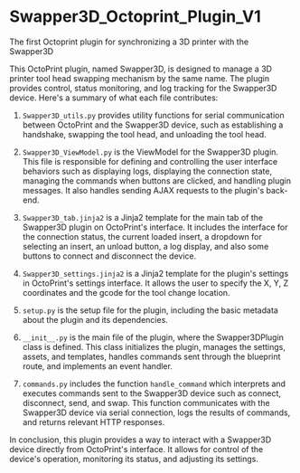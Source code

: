 # Swapper3D_Octoprint_Plugin_V1
The first Octoprint plugin for synchronizing a 3D printer with the Swapper3D


This OctoPrint plugin, named Swapper3D, is designed to manage a 3D printer tool head swapping mechanism by the same name. The plugin provides control, status monitoring, and log tracking for the Swapper3D device. Here's a summary of what each file contributes:

1. `Swapper3D_utils.py` provides utility functions for serial communication between OctoPrint and the Swapper3D device, such as establishing a handshake, swapping the tool head, and unloading the tool head.

2. `Swapper3D_ViewModel.py` is the ViewModel for the Swapper3D plugin. This file is responsible for defining and controlling the user interface behaviors such as displaying logs, displaying the connection state, managing the commands when buttons are clicked, and handling plugin messages. It also handles sending AJAX requests to the plugin's back-end.

3. `Swapper3D_tab.jinja2` is a Jinja2 template for the main tab of the Swapper3D plugin on OctoPrint's interface. It includes the interface for the connection status, the current loaded insert, a dropdown for selecting an insert, an unload button, a log display, and also some buttons to connect and disconnect the device.

4. `Swapper3D_settings.jinja2` is a Jinja2 template for the plugin's settings in OctoPrint's settings interface. It allows the user to specify the X, Y, Z coordinates and the gcode for the tool change location.

5. `setup.py` is the setup file for the plugin, including the basic metadata about the plugin and its dependencies.

6. `__init__.py` is the main file of the plugin, where the Swapper3DPlugin class is defined. This class initializes the plugin, manages the settings, assets, and templates, handles commands sent through the blueprint route, and implements an event handler.

7. `commands.py` includes the function `handle_command` which interprets and executes commands sent to the Swapper3D device such as connect, disconnect, send, and swap. This function communicates with the Swapper3D device via serial connection, logs the results of commands, and returns relevant HTTP responses.

In conclusion, this plugin provides a way to interact with a Swapper3D device directly from OctoPrint's interface. It allows for control of the device's operation, monitoring its status, and adjusting its settings.
